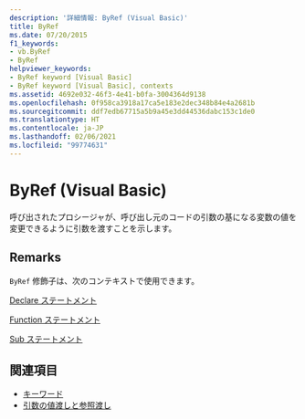 ```yaml
---
description: '詳細情報: ByRef (Visual Basic)'
title: ByRef
ms.date: 07/20/2015
f1_keywords:
- vb.ByRef
- ByRef
helpviewer_keywords:
- ByRef keyword [Visual Basic]
- ByRef keyword [Visual Basic], contexts
ms.assetid: 4692e032-46f3-4e41-b0fa-3004364d9138
ms.openlocfilehash: 0f958ca3918a17ca5e183e2dec348b84e4a2681b
ms.sourcegitcommit: ddf7edb67715a5b9a45e3dd44536dabc153c1de0
ms.translationtype: HT
ms.contentlocale: ja-JP
ms.lasthandoff: 02/06/2021
ms.locfileid: "99774631"
---
```

# <a name="byref-visual-basic"></a>ByRef (Visual Basic)

呼び出されたプロシージャが、呼び出し元のコードの引数の基になる変数の値を変更できるように引数を渡すことを示します。  
  
## <a name="remarks"></a>Remarks  

 `ByRef` 修飾子は、次のコンテキストで使用できます。  
  
 [Declare ステートメント](../statements/declare-statement.md)  
  
 [Function ステートメント](../statements/function-statement.md)  
  
 [Sub ステートメント](../statements/sub-statement.md)  
  
## <a name="see-also"></a>関連項目

- [キーワード](../keywords/index.md)
- [引数の値渡しと参照渡し](../../programming-guide/language-features/procedures/passing-arguments-by-value-and-by-reference.md)
